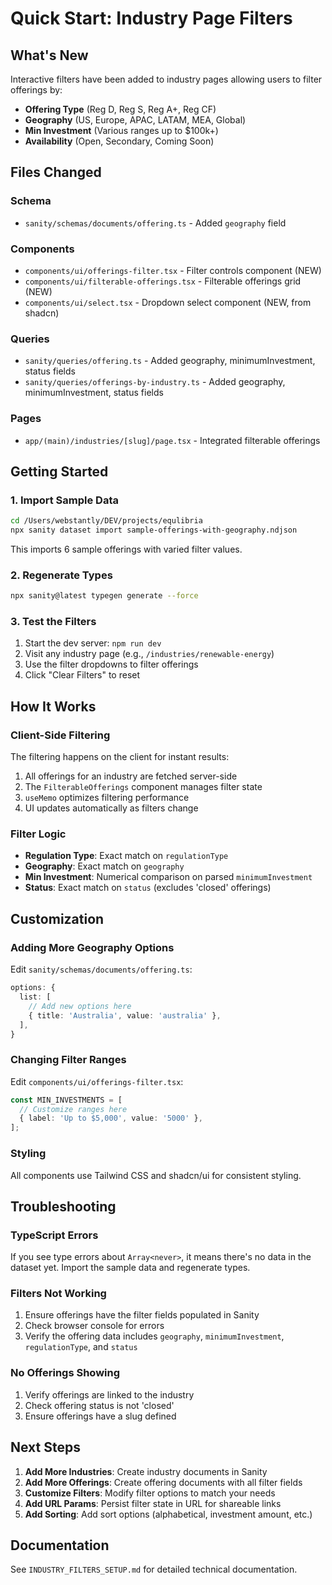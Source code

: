 # Quick Start: Industry Page Filters

## What's New

Interactive filters have been added to industry pages allowing users to filter offerings by:

- **Offering Type** (Reg D, Reg S, Reg A+, Reg CF)
- **Geography** (US, Europe, APAC, LATAM, MEA, Global)
- **Min Investment** (Various ranges up to $100k+)
- **Availability** (Open, Secondary, Coming Soon)

## Files Changed

### Schema

- `sanity/schemas/documents/offering.ts` - Added `geography` field

### Components

- `components/ui/offerings-filter.tsx` - Filter controls component (NEW)
- `components/ui/filterable-offerings.tsx` - Filterable offerings grid (NEW)
- `components/ui/select.tsx` - Dropdown select component (NEW, from shadcn)

### Queries

- `sanity/queries/offering.ts` - Added geography, minimumInvestment, status fields
- `sanity/queries/offerings-by-industry.ts` - Added geography, minimumInvestment, status fields

### Pages

- `app/(main)/industries/[slug]/page.tsx` - Integrated filterable offerings

## Getting Started

### 1. Import Sample Data

```bash
cd /Users/webstantly/DEV/projects/equlibria
npx sanity dataset import sample-offerings-with-geography.ndjson
```

This imports 6 sample offerings with varied filter values.

### 2. Regenerate Types

```bash
npx sanity@latest typegen generate --force
```

### 3. Test the Filters

1. Start the dev server: `npm run dev`
2. Visit any industry page (e.g., `/industries/renewable-energy`)
3. Use the filter dropdowns to filter offerings
4. Click "Clear Filters" to reset

## How It Works

### Client-Side Filtering

The filtering happens on the client for instant results:

1. All offerings for an industry are fetched server-side
2. The `FilterableOfferings` component manages filter state
3. `useMemo` optimizes filtering performance
4. UI updates automatically as filters change

### Filter Logic

- **Regulation Type**: Exact match on `regulationType`
- **Geography**: Exact match on `geography`
- **Min Investment**: Numerical comparison on parsed `minimumInvestment`
- **Status**: Exact match on `status` (excludes 'closed' offerings)

## Customization

### Adding More Geography Options

Edit `sanity/schemas/documents/offering.ts`:

```typescript
options: {
  list: [
    // Add new options here
    { title: 'Australia', value: 'australia' },
  ],
}
```

### Changing Filter Ranges

Edit `components/ui/offerings-filter.tsx`:

```typescript
const MIN_INVESTMENTS = [
  // Customize ranges here
  { label: 'Up to $5,000', value: '5000' },
];
```

### Styling

All components use Tailwind CSS and shadcn/ui for consistent styling.

## Troubleshooting

### TypeScript Errors

If you see type errors about `Array<never>`, it means there's no data in the dataset yet. Import the sample data and regenerate types.

### Filters Not Working

1. Ensure offerings have the filter fields populated in Sanity
2. Check browser console for errors
3. Verify the offering data includes `geography`, `minimumInvestment`, `regulationType`, and `status`

### No Offerings Showing

1. Verify offerings are linked to the industry
2. Check offering status is not 'closed'
3. Ensure offerings have a slug defined

## Next Steps

1. **Add More Industries**: Create industry documents in Sanity
2. **Add More Offerings**: Create offering documents with all filter fields
3. **Customize Filters**: Modify filter options to match your needs
4. **Add URL Params**: Persist filter state in URL for shareable links
5. **Add Sorting**: Add sort options (alphabetical, investment amount, etc.)

## Documentation

See `INDUSTRY_FILTERS_SETUP.md` for detailed technical documentation.
